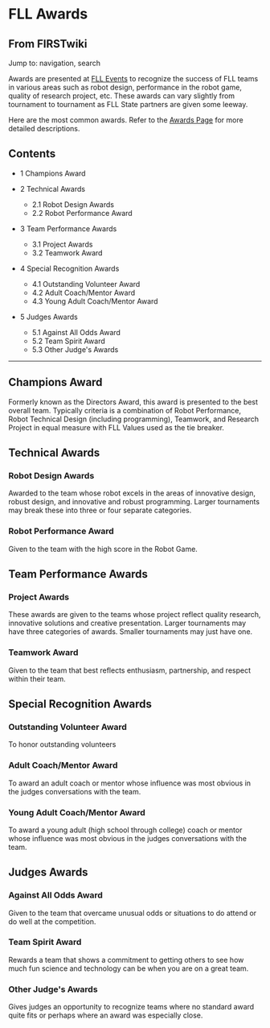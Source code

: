# FLL Awards

## From FIRSTwiki

Jump to: navigation, search

Awards are presented at [FLL Events](Category:FLL_Events "Category:FLL Events") to recognize the success of FLL teams in various areas such as robot design, performance in the robot game, quality of research project, etc. These awards can vary slightly from tournament to tournament as FLL State partners are given some leeway.

Here are the most common awards. Refer to the [Awards Page](http://usfirst.org/roboticsprograms/fll/content.aspx?id=770 "http://usfirst.org/roboticsprograms/fll/content.aspx?id=770") for more detailed descriptions.

## Contents

- 1 Champions Award
- 2 Technical Awards

  - 2.1 Robot Design Awards
  - 2.2 Robot Performance Award

- 3 Team Performance Awards

  - 3.1 Project Awards
  - 3.2 Teamwork Award

- 4 Special Recognition Awards

  - 4.1 Outstanding Volunteer Award
  - 4.2 Adult Coach/Mentor Award
  - 4.3 Young Adult Coach/Mentor Award

- 5 Judges Awards

  - 5.1 Against All Odds Award
  - 5.2 Team Spirit Award
  - 5.3 Other Judge's Awards

--------------------------------------------------------------------------------

## Champions Award

Formerly known as the Directors Award, this award is presented to the best overall team. Typically criteria is a combination of Robot Performance, Robot Technical Design (including programming), Teamwork, and Research Project in equal measure with FLL Values used as the tie breaker.

## Technical Awards

### Robot Design Awards

Awarded to the team whose robot excels in the areas of innovative design, robust design, and innovative and robust programming. Larger tournaments may break these into three or four separate categories.

### Robot Performance Award

Given to the team with the high score in the Robot Game.

## Team Performance Awards

### Project Awards

These awards are given to the teams whose project reflect quality research, innovative solutions and creative presentation. Larger tournaments may have three categories of awards. Smaller tournaments may just have one.

### Teamwork Award

Given to the team that best reflects enthusiasm, partnership, and respect within their team.

## Special Recognition Awards

### Outstanding Volunteer Award

To honor outstanding volunteers

### Adult Coach/Mentor Award

To award an adult coach or mentor whose influence was most obvious in the judges conversations with the team.

### Young Adult Coach/Mentor Award

To award a young adult (high school through college) coach or mentor whose influence was most obvious in the judges conversations with the team.

## Judges Awards

### Against All Odds Award

Given to the team that overcame unusual odds or situations to do attend or do well at the competition.

### Team Spirit Award

Rewards a team that shows a commitment to getting others to see how much fun science and technology can be when you are on a great team.

### Other Judge's Awards

Gives judges an opportunity to recognize teams where no standard award quite fits or perhaps where an award was especially close.
